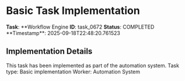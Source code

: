 # Basic Task Implementation

**Task**: **Workflow Engine
**ID**: task_0672
**Status**: COMPLETED
**Timestamp\*\*: 2025-09-18T22:48:20.761523

## Implementation Details

This task has been implemented as part of the automation system.
Task type: Basic implementation
Worker: Automation System
